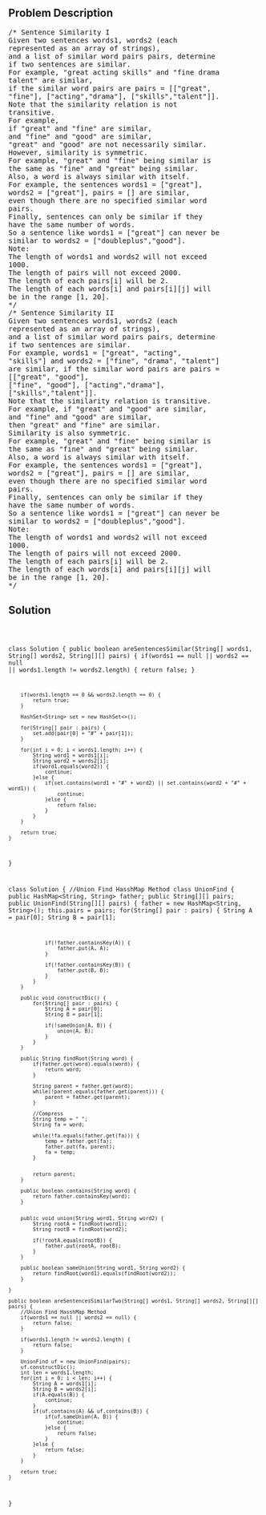<!--
<style>
  body { font-family: Arial, sans-serif; }
  .container { max-width: 100%; margin: 0 auto; padding: 10px; }
  .comment-block { max-width: 30%; background-color: #f9f9f9; padding: 10px; border-left: 5px solid #ccc; overflow-wrap: break-word; white-space: pre-wrap; }
  .code-block { background-color: #f4f4f4; padding: 10px; border: 1px solid #ddd; overflow-wrap: break-word; white-space: pre-wrap; }
</style>
-->

<div class='container'>
<h2>Problem Description</h2>
<div class='comment-block'>
<pre>
/* Sentence Similarity I
Given two sentences words1, words2 (each
represented as an array of strings),
and a list of similar word pairs pairs, determine
if two sentences are similar.
For example, "great acting skills" and "fine drama
talent" are similar,
if the similar word pairs are pairs = [["great",
"fine"], ["acting","drama"], ["skills","talent"]].
Note that the similarity relation is not
transitive.
For example,
if "great" and "fine" are similar,
and "fine" and "good" are similar,
"great" and "good" are not necessarily similar.
However, similarity is symmetric.
For example, "great" and "fine" being similar is
the same as "fine" and "great" being similar.
Also, a word is always similar with itself.
For example, the sentences words1 = ["great"],
words2 = ["great"], pairs = [] are similar,
even though there are no specified similar word
pairs.
Finally, sentences can only be similar if they
have the same number of words.
So a sentence like words1 = ["great"] can never be
similar to words2 = ["doubleplus","good"].
Note:
The length of words1 and words2 will not exceed
1000.
The length of pairs will not exceed 2000.
The length of each pairs[i] will be 2.
The length of each words[i] and pairs[i][j] will
be in the range [1, 20].
*/
/* Sentence Similarity II
Given two sentences words1, words2 (each
represented as an array of strings),
and a list of similar word pairs pairs, determine
if two sentences are similar.
For example, words1 = ["great", "acting",
"skills"] and words2 = ["fine", "drama", "talent"]
are similar, if the similar word pairs are pairs =
[["great", "good"],
["fine", "good"], ["acting","drama"],
["skills","talent"]].
Note that the similarity relation is transitive.
For example, if "great" and "good" are similar,
and "fine" and "good" are similar,
then "great" and "fine" are similar.
Similarity is also symmetric.
For example, "great" and "fine" being similar is
the same as "fine" and "great" being similar.
Also, a word is always similar with itself.
For example, the sentences words1 = ["great"],
words2 = ["great"], pairs = [] are similar,
even though there are no specified similar word
pairs.
Finally, sentences can only be similar if they
have the same number of words.
So a sentence like words1 = ["great"] can never be
similar to words2 = ["doubleplus","good"].
Note:
The length of words1 and words2 will not exceed
1000.
The length of pairs will not exceed 2000.
The length of each pairs[i] will be 2.
The length of each words[i] and pairs[i][j] will
be in the range [1, 20].
*/
</pre>
</div>

<h2>Solution</h2>
<div class='code-block'>
<pre><code class='language-java'>

class Solution {
    public boolean areSentencesSimilar(String[] words1, String[] words2, String[][] pairs) {
        if(words1 == null || words2 == null || words1.length != words2.length) {
            return false;
        }
        
        if(words1.length == 0 && words2.length == 0) {
            return true;
        }
        
        HashSet<String> set = new HashSet<>();
        
        for(String[] pair : pairs) {
            set.add(pair[0] + "#" + pair[1]);
        }
        
        for(int i = 0; i < words1.length; i++) {
            String word1 = words1[i];
            String word2 = words2[i];
            if(word1.equals(word2)) {
                continue;
            }else {
                if(set.contains(word1 + "#" + word2) || set.contains(word2 + "#" + word1)) {
                    continue;
                }else {
                    return false;
                }
            }
        }
        
        return true;  
    }
}



class Solution {
    //Union Find HasshMap Method
     class UnionFind {
        public HashMap<String, String> father;
        public String[][] pairs;
        public UnionFind(String[][] pairs) {
            father = new HashMap<String, String>();
            this.pairs = pairs;
            for(String[] pair : pairs) {
                String A = pair[0];
                String B = pair[1];

                if(!father.containsKey(A)) {
                    father.put(A, A);
                }

                if(!father.containsKey(B)) {
                    father.put(B, B);
                }            
            }
        }
        
        public void constructDic() {
            for(String[] pair : pairs) {
                String A = pair[0];
                String B = pair[1];
                
                if(!sameUnion(A, B)) {
                    union(A, B);
                }
            }       
        }
        
        public String findRoot(String word) {
            if(father.get(word).equals(word)) {
                return word;
            }
            
            String parent = father.get(word);
            while(!parent.equals(father.get(parent))) {
                parent = father.get(parent);
            }
            
            //Compress
            String temp = " ";
            String fa = word;
            
            while(!fa.equals(father.get(fa))) {
                temp = father.get(fa);
                father.put(fa, parent);
                fa = temp;
            }
            
            
            return parent;  
        }
        
        public boolean contains(String word) {
            return father.containsKey(word);
        }
        
        
        public void union(String word1, String word2) {
            String rootA = findRoot(word1);
            String rootB = findRoot(word2);
            
            if(!rootA.equals(rootB)) {
                father.put(rootA, rootB);
            }
        }
        
        public boolean sameUnion(String word1, String word2) {
            return findRoot(word1).equals(findRoot(word2));
        }
     
    }
    
    public boolean areSentencesSimilarTwo(String[] words1, String[] words2, String[][] pairs) {
        //Union Find HasshMap Method
        if(words1 == null || words2 == null) {
            return false;
        }
        
        if(words1.length != words2.length) {
            return false;
        }
        
        UnionFind uf = new UnionFind(pairs);
        uf.constructDic();
        int len = words1.length;
        for(int i = 0; i < len; i++) {
            String A = words1[i];
            String B = words2[i];
            if(A.equals(B)) {
                continue;
            }
            if(uf.contains(A) && uf.contains(B)) {
                if(uf.sameUnion(A, B)) {
                    continue;
                }else {
                    return false;
                }
            }else {
                return false;
            }   
        }
        
        return true;  
    }
}</code></pre>
</div>
</div>
